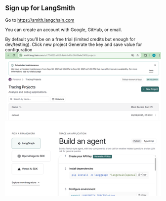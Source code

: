 ## Sign up for LangSmith

Go to  https://smith.langchain.com

You can create an account with Google, GitHub, or email.

By default you’ll be on a free trial (limited credits but enough for dev/testing).
Click new project
Generate the key and save value for configuration
![alt text](image.png)
![alt text](image-1.png)
